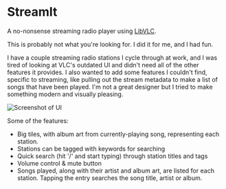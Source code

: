 # StreamIt

A no-nonsense streaming radio player using [LibVLC](https://github.com/videolan/libvlcsharp).

This is probably not what you're looking for. I did it for me, and I had fun.

I have a couple streaming radio stations I cycle through at work, and I was tired of looking at VLC's outdated UI and didn't need all of the other features it provides. I also wanted to add some features I couldn't find, specific to streaming, like pulling out the stream metadata to make a list of songs that have been played. I'm not a great designer but I tried to make something modern and visually pleasing.

![Screenshot of UI](https://github.com/josh2112/StreamIt/tree/master/docs/images/screenshot1.png)

Some of the features:
 - Big tiles, with album art from currently-playing song, representing each station.
 - Stations can be tagged with keywords for searching
 - Quick search (hit '/' and start typing) through station titles and tags
 - Volume control & mute button
 - Songs played, along with their artist and album art, are listed for each station. Tapping the entry searches the song title, artist or album.
